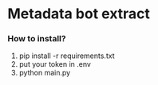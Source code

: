 # Metadata bot extract 

### How to install?

1. pip install -r requirements.txt
2. put your token in .env
3. python main.py
